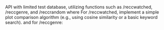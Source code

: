 API with limited test database, utilizing functions such as /reccwatched, /reccgenre, and /reccrandom where For /reccwatched, implement a simple plot comparison algorithm (e.g., using cosine similarity or a basic keyword search).
and for /reccgenre: 

